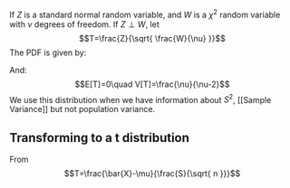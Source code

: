 If $Z$ is a standard normal random variable, and $W$ is a $\chi^{2}$ random variable with $\nu$ degrees of freedom. If $Z\perp W$, let 
$$T=\frac{Z}{\sqrt{ \frac{W}{\nu} }}$$
The PDF is given by:

And:
$$E[T]=0\quad V[T]=\frac{\nu}{\nu-2}$$
We use this distribution when we have information about $S^2$, [[Sample Variance]] but not population variance.
## Transforming to a t distribution
From
$$T=\frac{\bar{X}-\mu}{\frac{S}{\sqrt{ n }}}$$